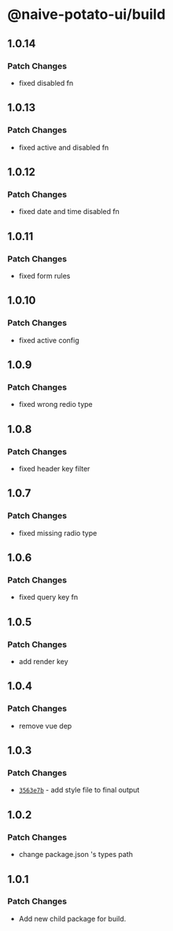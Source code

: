 # @naive-potato-ui/build

## 1.0.14

### Patch Changes

- fixed disabled fn

## 1.0.13

### Patch Changes

- fixed active and disabled fn

## 1.0.12

### Patch Changes

- fixed date and time disabled fn

## 1.0.11

### Patch Changes

- fixed form rules

## 1.0.10

### Patch Changes

- fixed active config

## 1.0.9

### Patch Changes

- fixed wrong redio type

## 1.0.8

### Patch Changes

- fixed header key filter

## 1.0.7

### Patch Changes

- fixed missing radio type

## 1.0.6

### Patch Changes

- fixed query key fn

## 1.0.5

### Patch Changes

- add render key

## 1.0.4

### Patch Changes

- remove vue dep

## 1.0.3

### Patch Changes

- [`3563e7b`](https://github.com/xby020/naive-potato-ui/commit/3563e7b546d96bf6838c3a17b075b3d30a4e4a06) - add style file to final output

## 1.0.2

### Patch Changes

- change package.json 's types path

## 1.0.1

### Patch Changes

- Add new child package for build.
